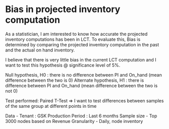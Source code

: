 # Bias in projected inventory computation

As a statistician, I am interested to know how accurate the projected inventory computations has been in LCT. To evaluate this, Bias is determined by comparing the projected inventory computation in the past and the actual on hand inventory.

I believe that there is very little bias in the current LCT computation and I want to test this hypothesis @ significance level of 5%. 

Null hypothesis, H0 : there is no difference between PI and On_hand (mean difference between the two is 0)
Alternate hypothesis, H1 : there is difference between PI and On_hand (mean difference between the two is not 0)

Test performed: Paired T-Test => I want to test differences between samples of the same group at different points in time

Data - 
Tenant : GSK Production
Period : Last 6 months
Sample size - Top 3000 nodes based on Revenue
Granularity - Daily, node inventory

